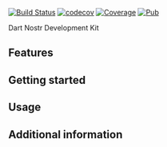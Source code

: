 <!--
This README describes the package. If you publish this package to pub.dev,
this README's contents appear on the landing page for your package.

For information about how to write a good package README, see the guide for
[writing package pages](https://dart.dev/guides/libraries/writing-package-pages).

For general information about developing packages, see the Dart guide for
[creating packages](https://dart.dev/guides/libraries/create-library-packages)
and the Flutter guide for
[developing packages and plugins](https://flutter.dev/developing-packages).
-->


[![Build Status](https://github.com/relaystr/dart_ndk/workflows/tests/badge.svg)](https://github.com/relaystr/dart_ndk/actions?query=workflow%3A"tests"+branch%3Amaster)
[![codecov](https://codecov.io/github/relaystr/dart_ndk/graph/badge.svg?token=OP3PZCXCML)](https://codecov.io/github/relaystr/dart_ndk)
[![Coverage](https://raw.githubusercontent.com/relaystr/dart_ndk/master/coverage_badge.svg?sanitize=true)](#TODO)
[![Pub](https://img.shields.io/pub/v/dart_ndk.svg)](https://pub.dev/packages/dart_ndk)

Dart Nostr Development Kit

## Features

## Getting started

## Usage

## Additional information
